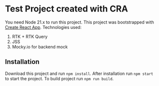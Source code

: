 # Test Project created with CRA

You need Node 21.x to run this project.
This project was bootstrapped with [Create React App](https://github.com/facebook/create-react-app).
Technologies used:
1) RTK + RTK Query
2) JSS
3) Mocky.io for backend mock 

## Installation

Download this project and run `npm install`. After installation run `npm start` to start the project. To build project run `npm run build`.